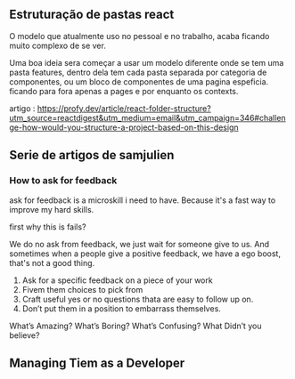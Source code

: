 ## Estruturação de pastas react

O modelo que atualmente uso no pessoal e no trabalho, acaba ficando muito complexo de se ver.

Uma boa ideia sera começar a usar um modelo diferente onde se tem uma pasta features, dentro dela tem cada pasta separada por categoria de componentes, ou um bloco de componentes de uma pagina espeficia.
ficando para fora apenas a pages e por enquanto os contexts.

artigo :
https://profy.dev/article/react-folder-structure?utm_source=reactdigest&utm_medium=email&utm_campaign=346#challenge-how-would-you-structure-a-project-based-on-this-design

## Serie de artigos de samjulien

### How to ask for feedback

ask for feedback is a microskill i need to have. Because it's a fast way to improve my hard skills.

first why this is fails?

We do no ask from feedback, we just wait for someone give to us. And sometimes when a people give a positive feedback, we have a ego boost, that's not a good thing.

1. Ask for a specific feedback on a piece of your work
2. Fivem them choices to pick from
3. Craft useful yes or no questions thata are easy to follow up on.
4. Don’t put them in a position to embarrass themselves.

What’s Amazing?
What’s Boring?
What’s Confusing?
What Didn’t you believe?

## Managing Tiem as a Developer

